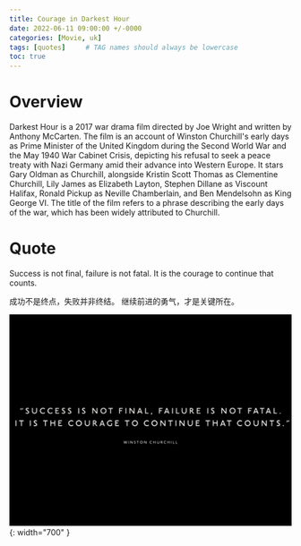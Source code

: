 ```yaml
---
title: Courage in Darkest Hour
date: 2022-06-11 09:00:00 +/-0000
categories: [Movie, uk]
tags: [quotes]     # TAG names should always be lowercase
toc: true
---
```


# Overview 

Darkest Hour is a 2017 war drama film directed by Joe Wright and written by Anthony McCarten. The film is an account of Winston Churchill's early days as Prime Minister of the United Kingdom during the Second World War and the May 1940 War Cabinet Crisis, depicting his refusal to seek a peace treaty with Nazi Germany amid their advance into Western Europe. It stars Gary Oldman as Churchill, alongside Kristin Scott Thomas as Clementine Churchill, Lily James as Elizabeth Layton, Stephen Dillane as Viscount Halifax, Ronald Pickup as Neville Chamberlain, and Ben Mendelsohn as King George VI. The title of the film refers to a phrase describing the early days of the war, which has been widely attributed to Churchill.


# Quote

Success is not final, failure is not fatal. It is the courage to continue that counts.

成功不是终点，失败并非终结。
继续前进的勇气，才是关键所在。 

![quote](/assets/img/resources/20220611_imgs/quote.png){: width="700" }